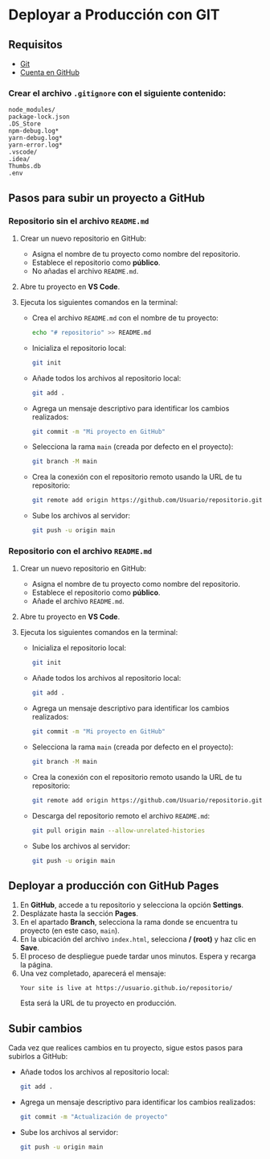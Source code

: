 # Deployar a Producción con GIT

## Requisitos

* [Git](https://git-scm.com/downloads)
* [Cuenta en GitHub](https://github.com/)

### Crear el archivo `.gitignore` con el siguiente contenido:

```
node_modules/
package-lock.json
.DS_Store
npm-debug.log*
yarn-debug.log*
yarn-error.log*
.vscode/
.idea/
Thumbs.db
.env
```

## Pasos para subir un proyecto a GitHub

### Repositorio sin el archivo `README.md`

1. Crear un nuevo repositorio en GitHub:
   * Asigna el nombre de tu proyecto como nombre del repositorio.
   * Establece el repositorio como **público**.
   * No añadas el archivo `README.md`.

2. Abre tu proyecto en **VS Code**.

3. Ejecuta los siguientes comandos en la terminal:

   * Crea el archivo `README.md` con el nombre de tu proyecto:
     ```sh
     echo "# repositorio" >> README.md
     ```
   * Inicializa el repositorio local:
     ```sh
     git init
     ```
   * Añade todos los archivos al repositorio local:
     ```sh
     git add .
     ```
   * Agrega un mensaje descriptivo para identificar los cambios realizados:
     ```sh
     git commit -m "Mi proyecto en GitHub"
     ```
   * Selecciona la rama `main` (creada por defecto en el proyecto):
     ```sh
     git branch -M main
     ```
   * Crea la conexión con el repositorio remoto usando la URL de tu repositorio:
     ```sh
     git remote add origin https://github.com/Usuario/repositorio.git
     ```
   * Sube los archivos al servidor:
     ```sh
     git push -u origin main
     ```

### Repositorio con el archivo `README.md`

1. Crear un nuevo repositorio en GitHub:
   * Asigna el nombre de tu proyecto como nombre del repositorio.
   * Establece el repositorio como **público**.
   * Añade el archivo `README.md`.

2. Abre tu proyecto en **VS Code**.

3. Ejecuta los siguientes comandos en la terminal:

   * Inicializa el repositorio local:
     ```sh
     git init
     ```
   * Añade todos los archivos al repositorio local:
     ```sh
     git add .
     ```
   * Agrega un mensaje descriptivo para identificar los cambios realizados:
     ```sh
     git commit -m "Mi proyecto en GitHub"
     ```
   * Selecciona la rama `main` (creada por defecto en el proyecto):
     ```sh
     git branch -M main
     ```
   * Crea la conexión con el repositorio remoto usando la URL de tu repositorio:
     ```sh
     git remote add origin https://github.com/Usuario/repositorio.git
     ```
   * Descarga del repositorio remoto el archivo `README.md`:
     ```sh
     git pull origin main --allow-unrelated-histories
     ```
   * Sube los archivos al servidor:
     ```sh
     git push -u origin main
     ```

## Deployar a producción con GitHub Pages

1. En **GitHub**, accede a tu repositorio y selecciona la opción **Settings**.
2. Desplázate hasta la sección **Pages**.
3. En el apartado **Branch**, selecciona la rama donde se encuentra tu proyecto (en este caso, `main`).
4. En la ubicación del archivo `index.html`, selecciona **/ (root)** y haz clic en **Save**.
5. El proceso de despliegue puede tardar unos minutos. Espera y recarga la página.
6. Una vez completado, aparecerá el mensaje:
   ```
   Your site is live at https://usuario.github.io/repositorio/
   ```
   Esta será la URL de tu proyecto en producción.

## Subir cambios

Cada vez que realices cambios en tu proyecto, sigue estos pasos para subirlos a GitHub:

* Añade todos los archivos al repositorio local:
  ```sh
  git add .
  ```
* Agrega un mensaje descriptivo para identificar los cambios realizados:
  ```sh
  git commit -m "Actualización de proyecto"
  ```
* Sube los archivos al servidor:
  ```sh
  git push -u origin main
  ```

